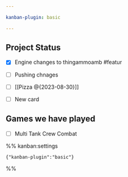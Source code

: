 ```yaml
---

kanban-plugin: basic

---
```


## Project Status

- [x] Engine changes to thingammoamb #featur
- [ ] Pushing chnages
- [ ] [[Pizza @{2023-08-30}]]
- [ ] New card


## Games we have played

- [ ] Multi Tank Crew Combat




%% kanban:settings
```
{"kanban-plugin":"basic"}
```
%%